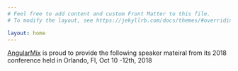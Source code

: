 ```yaml
---
# Feel free to add content and custom Front Matter to this file.
# To modify the layout, see https://jekyllrb.com/docs/themes/#overriding-theme-defaults

layout: home
---
```


[AngularMix]() is proud to provide the following speaker mateiral from its 2018 conference held in Orlando, Fl, Oct 10 -12th, 2018
